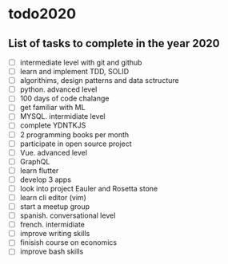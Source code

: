 # todo2020
## List of tasks to complete in the year 2020

- [ ] intermediate level with git and github
- [ ] learn and implement TDD, SOLID
- [ ] algorithims, design patterns and data sctructure
- [ ] python. advanced level
- [ ] 100 days of code chalange
- [ ] get familiar with ML
- [ ] MYSQL. intermidiate level
- [ ] complete YDNTKJS
- [ ] 2 programming books per month
- [ ] participate in open source project
- [ ] Vue. advanced level
- [ ] GraphQL
- [ ] learn flutter
- [ ] develop 3 apps
- [ ] look into project Eauler and Rosetta stone
- [ ] learn cli editor (vim)
- [ ] start a meetup group
- [ ] spanish. conversational level
- [ ] french. intermidiate
- [ ] improve writing skills
- [ ] finisish course on economics
- [ ] improve bash skills

